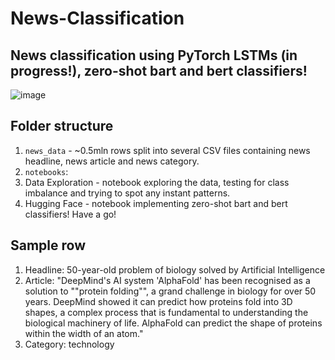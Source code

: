 # News-Classification

## News classification using PyTorch LSTMs (in progress!), zero-shot bart and bert classifiers!

![image](https://user-images.githubusercontent.com/57833772/233807384-9e3829d5-91a6-4897-92e6-85458f4d3bc4.png)

## Folder structure
1. ```news_data``` - ~0.5mln rows split into several CSV files containing news headline, news article and news category. 
2. ```notebooks```:
  1. Data Exploration - notebook exploring the data, testing for class imbalance and trying to spot any instant patterns.
  2. Hugging Face - notebook implementing zero-shot bart and bert classifiers! Have a go! 

## Sample row

1. Headline: 50-year-old problem of biology solved by Artificial Intelligence
2. Article: "DeepMind's AI system 'AlphaFold' has been recognised as a solution to ""protein folding"", a grand challenge in biology for over 50 years. DeepMind showed it can predict how proteins fold into 3D shapes, a complex process that is fundamental to understanding the biological machinery of life. AlphaFold can predict the shape of proteins within the width of an atom."
3. Category: technology
